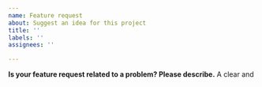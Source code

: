 ```yaml
---
name: Feature request
about: Suggest an idea for this project
title: ''
labels: ''
assignees: ''

---
```


**Is your feature request related to a problem? Please describe.**
A clear and
